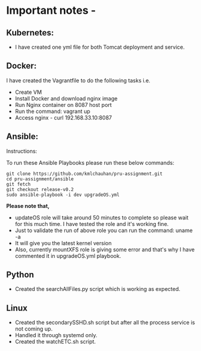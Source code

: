 Important notes -
==================

## Kubernetes: 
- I have created one yml file for both Tomcat deployment and service.

## Docker: 
I have created the Vagrantfile to do the following tasks i.e.
- Create VM
- Install Docker and download nginx image
- Run Nginx container on 8087 host port
- Run the command: vagrant up
- Access nginx - curl 192.168.33.10:8087

## Ansible:
Instructions:

To run these Ansible Playbooks please run these below commands:
```
git clone https://github.com/kmlchauhan/pru-assignment.git
cd pru-assignment/ansible
git fetch
git checkout release-v0.2
sudo ansible-playbook -i dev upgradeOS.yml
```

**Please note that,**
- updateOS role will take around 50 minutes to complete so please wait for this much time. I have tested the role and it's working fine.
- Just to validate the run of above role you can run the command: uname -a
- It will give you the latest kernel version
- Also, currently mountXFS role is giving some error and that's why I have commented it in upgradeOS.yml playbook.

## Python
- Created the searchAllFiles.py script which is working as expected.

## Linux
- Created the secondarySSHD.sh script but after all the process service is not coming up.
- Handled it through systemd only.
- Created the watchETC.sh script.
